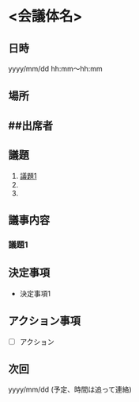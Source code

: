 # <会議体名>
## 日時
yyyy/mm/dd hh:mm〜hh:mm

## 場所

##出席者
- 

## 議題
1. [議題1](#link)
2. 
3. 

## 議事内容
### <a name="link"></a>議題1

## 決定事項
- 決定事項1

## アクション事項
- [ ] アクション

## 次回
yyyy/mm/dd (予定、時間は追って連絡)
